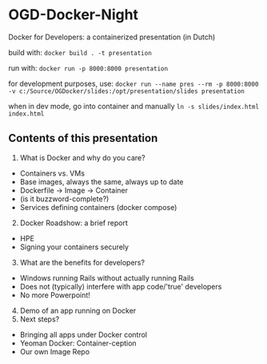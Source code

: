 # OGD-Docker-Night
Docker for Developers: a containerized presentation (in Dutch)

build with: `docker build . -t presentation`

run with: `docker run -p 8000:8000 presentation`

for development purposes, use: `docker run --name pres --rm -p 8000:8000 -v c:/Source/OGDocker/slides:/opt/presentation/slides presentation`

when in dev mode, go into container and manually `ln -s slides/index.html index.html`

## Contents of this presentation
1. What is Docker and why do you care?
  - Containers vs. VMs
  - Base images, always the same, always up to date
  - Dockerfile -> Image -> Container
  - (is it buzzword-complete?)
  - Services defining containers (docker compose)
2. Docker Roadshow: a brief report
  - HPE
  - Signing your containers securely
3. What are the benefits for developers?
  - Windows running Rails without actually running Rails
  - Does not (typically) interfere with app code/'true' developers
  - No more Powerpoint!
4. Demo of an app running on Docker
5. Next steps?
  - Bringing all apps under Docker control
  - Yeoman Docker: Container-ception
  - Our own Image Repo
